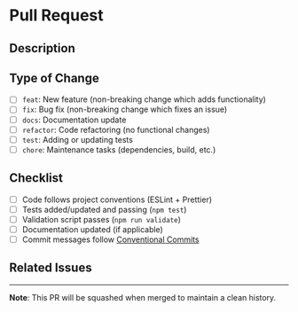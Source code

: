 # Pull Request

## Description

<!-- Provide a brief description of the changes in this PR -->

## Type of Change

<!-- Mark the relevant option with an "x" -->

- [ ] `feat`: New feature (non-breaking change which adds functionality)
- [ ] `fix`: Bug fix (non-breaking change which fixes an issue)
- [ ] `docs`: Documentation update
- [ ] `refactor`: Code refactoring (no functional changes)
- [ ] `test`: Adding or updating tests
- [ ] `chore`: Maintenance tasks (dependencies, build, etc.)

## Checklist

- [ ] Code follows project conventions (ESLint + Prettier)
- [ ] Tests added/updated and passing (`npm test`)
- [ ] Validation script passes (`npm run validate`)
- [ ] Documentation updated (if applicable)
- [ ] Commit messages follow [Conventional Commits](https://www.conventionalcommits.org/)

## Related Issues

<!-- Link related issues here (e.g., Closes #123, Fixes #456) -->

---

**Note**: This PR will be squashed when merged to maintain a clean history.
